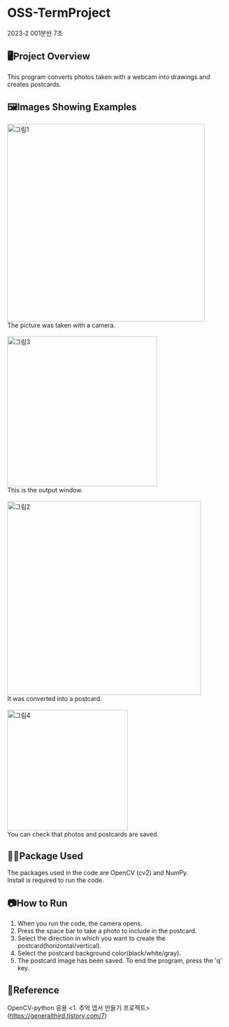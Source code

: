 # OSS-TermProject
2023-2 001분반 7조


## 🖥️Project Overview
This program converts photos taken with a webcam into drawings and creates postcards.

## 🖼️Images Showing Examples
<img width="452" alt="그림1" src="https://github.com/SYW77/OSS-TermProject/assets/144336894/625cfc57-aea2-4ca1-9ba1-e7e4b4f3d304">
<br>The picture was taken with a camera.
<br><br>
<img width="343" alt="그림3" src="https://github.com/SYW77/OSS-TermProject/assets/144336894/1e62d407-0cba-4543-855a-26ade3c560fb">
<br>This is the output window.
<br><br>
<img width="443" alt="그림2" src="https://github.com/SYW77/OSS-TermProject/assets/144336894/d8763d32-cf4f-44a9-a404-574296759d55">
<br>It was converted into a postcard.
<br><br>
<img width="276" alt="그림4" src="https://github.com/SYW77/OSS-TermProject/assets/144336894/cb9a89aa-6c8d-491f-98c3-285e9829dd22">
<br>You can check that photos and postcards are saved.

## 👨‍💻Package Used
The packages used in the code are OpenCV (cv2) and NumPy.
<br>Install is required to run the code.

## 📷How to Run
1. When you run the code, the camera opens.
2. Press the space bar to take a photo to include in the postcard.
3. Select the direction in which you want to create the postcard(horizontal/vertical).
4. Select the postcard background color(black/white/gray).
5. The postcard image has been saved. To end the program, press the 'q' key.

## 📖Reference
OpenCV-python 응용 <1. 추억 엽서 만들기 프로젝트> (https://generalthird.tistory.com/7)
